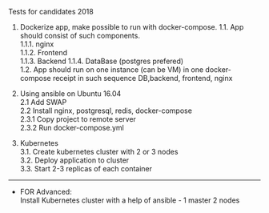 Tests for candidates 2018
1. Dockerize app, make possible to run with docker-compose. 
1.1. App should consist of such components.  
1.1.1. nginx   
1.1.2. Frontend     
1.1.3. Backend 
1.1.4. DataBase (postgres prefered)     
1.2. App should run on one instance (can be VM) in one docker-compose receipt in such 
     sequence DB,backend, frontend, nginx    
2. Using ansible on Ubuntu 16.04   
2.1 Add SWAP   
2.2 Install nginx, postgresql, redis, docker-compose   
2.3.1 Copy project to remote server     
2.3.2 Run docker-compose.yml  

3. Kubernetes  
3.1. Create kubernetes cluster with 2 or 3 nodes  
3.2. Deploy application to cluster      
3.3. Start 2-3 replicas of each container    

----------------------------
   - FOR Advanced:  
     Install Kubernetes cluster with a help of ansible - 1 master 2 nodes  
